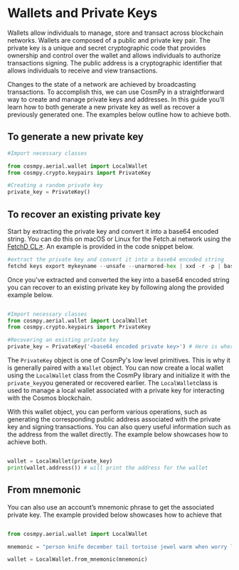 # Wallets and Private Keys

Wallets allow individuals to manage, store and transact across blockchain networks. Wallets are composed of a public and private key pair. The private key is a unique and secret cryptographic code that provides ownership and control over the wallet and allows individuals to authorize transactions signing. The public address is a cryptographic identifier that allows individuals to receive and view transactions. 

Changes to the state of a network are achieved by broadcasting transactions. To accomplish this, we can use CosmPy in a straightforward way to create and manage private keys and addresses. In this guide you’ll learn how to both generate a new private key as well as recover a previously generated one. The examples below outline how to achieve both. 

## To generate a new private key

```py 
#Import necessary classes 

from cosmpy.aerial.wallet import LocalWallet
from cosmpy.crypto.keypairs import PrivateKey

#Creating a random private key 
private_key = PrivateKey()

```
## To recover an existing private key

Start by extracting the private key and convert it into a base64 encoded string. You can do this on macOS or Linux for the Fetch.ai network using the [FetchD CL↗️](https://docs.fetch.ai/ledger_v2/). An example is provided in the code snippet below. 

```py
#extract the private key and convert it into a base64 encoded string 
fetchd keys export mykeyname --unsafe --unarmored-hex | xxd -r -p | base64

```
Once you've extracted and converted the key into a base64 encoded string you can recover to an existing private key by following along the provided example below. 

```py copy

#Import necessary classes 
from cosmpy.aerial.wallet import LocalWallet
from cosmpy.crypto.keypairs import PrivateKey

#Recovering an existing private key
private_key = PrivateKey('<base64 encoded private key>') # Here is where you provide the base64 encoded private key string

```
The `PrivateKey` object is one of CosmPy's low level primitives. This is why it is generally paired with a `Wallet` object. You can now create a local wallet using the `LocalWallet` class from the CosmPy library and initialize it with the `private_key`you generated or recovered earlier. The `LocalWallet`class is used to manage a local wallet associated with a private key for interacting with the Cosmos blockchain.

With this wallet object, you can perform various operations, such as generating the corresponding public address associated with the private key and signing transactions. You can also query useful information such as the address from the wallet directly. The example below showcases how to achieve both.  

```py copy

wallet = LocalWallet(private_key)
print(wallet.address()) # will print the address for the wallet

```
## From mnemonic

You can also use an account’s mnemonic phrase to get the associated private key. The example provided below showcases how to achieve that 

```py copy 

from cosmpy.aerial.wallet import LocalWallet

mnemonic = "person knife december tail tortoise jewel warm when worry limit reward memory piece cool sphere kitchen knee embody soft own victory sauce silly page"

wallet = LocalWallet.from_mnemonic(mnemonic)

```
